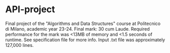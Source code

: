 # API-project
Final project of the "Algorithms and Data Structures" course at Politecnico di Milano, academic year 23-24. Final mark: 30 cum Laude. Required performance for the mark was <13MB of memory and <1.5 seconds of runtime. See specification file for more info. Input .txt file was approximately 127,000 lines.
